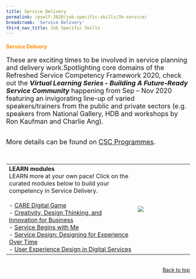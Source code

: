 ```yaml
---
title: Service Delivery
permalink: /pswlf-2020/job-specific-skills/3h-service/
breadcrumb: 'Service Delivery'
third_nav_title: Job Specific Skills
---
```

#### <font color="darkorange"><b>Service Delivery</b></font> <a name="service"></a>
<font size="4">These are exciting times to be involved in service planning and delivery work.Spotlighting core domains of the Refreshed Service Competency Framework 2020, check out the <b><i>Virtual Learning Series - Building A Future-Ready Service Community</i></b> happening from Sep – Nov 2020 featuring an invigorating line-up of varied speakers/trainers from the public and private sectors (e.g. speakers from National Gallery, HDB and workshops by Ron Kaufman and Charlie Ang).<br ><br>

More details can be found on <a href="https://www.cscollege.gov.sg/programmes/Pages/Display%20Programme.aspx?ePID=8ef73fih3tkf7a7v9cukm5vhv1">CSC Programmes</a>. 
	<br></font>
<br>
<br>
<table>
       <col width="70%"> 
            <col width="30%">
	<tr> 
    <td>	     
      <b>LEARN modules</b>
      <br>LEARN more at your own pace! Click on the curated modules below to build your competency in Service Delivery.
	<br><br>
- <a href="https://www.learn.gov.sg/dlp/student/course/136312">CARE Digital Game</a><br>		
- <a href="https://www.learn.gov.sg/dlp/student/externalcourse/2029">Creativity, Design Thinking, and Innovation for Business</a><br>
- <a href="https://www.learn.gov.sg/dlp/student/course/8720">Service Begins with Me</a><br>	
- <a href="https://www.learn.gov.sg/dlp/student/externalcourse/5451">Service Design: Designing for Experience Over Time</a><br>	
- <a href="https://www.learn.gov.sg/dlp/student/course/147204">User Experience Design in Digital Services</a><br>
    </td>
	<td>
     <img src="/images/learnlogowhitebg.jpg">
    </td>
</tr>
</table>
<br>
<div style="text-align: right"><a href="#top">Back to top</a></div>

